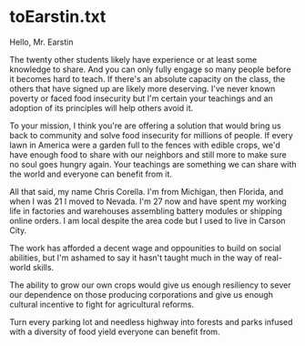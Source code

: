 
# toEarstin.txt
Hello, Mr. Earstin

The twenty other students likely have experience or at least some knowledge to share. And you can only fully engage so many people before it becomes hard to teach. If there's an absolute capacity on the class, the others that have signed up are likely more deserving. I've never known poverty or faced food insecurity but I'm certain your teachings and an adoption of its principles will help others avoid it. 

To your mission, I think you're are offering a solution that would bring us back to community and solve food insecurity for millions of people. If every lawn in America were a garden full to the fences with edible crops, we'd have enough food to share with our neighbors and still more to make sure no soul goes hungry again. Your teachings are something we can share with the world and everyone can benefit from it. 

All that said, my name Chris Corella. I'm from Michigan, then Florida, and when I was 21 I moved to Nevada. I'm 27 now and have spent my working life in factories and warehouses assembling battery modules or shipping online orders. I am local despite the area code but I used to live in Carson City.

The work has afforded a decent wage and oppounities to build on social abilities, but I'm ashamed to say it hasn't taught much in the way of real-world skills. 

The ability to grow our own crops would give us enough resiliency to sever our dependence on those producing corporations and give us enough cultural incentive to fight for agricultural reforms. 

Turn every parking lot and needless highway into forests and parks infused with a diversity of food yield everyone can benefit from.  
